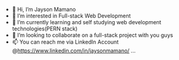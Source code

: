 - 👋 Hi, I’m Jayson Mamano
- 👀 I’m interested in Full-stack Web Development 
- 🌱 I’m currently learning and self studying web development technologies(PERN stack)
- 💞️ I’m looking to collaborate on a full-stack project with you guys
- 📫 You can reach me via LinkedIn Account @https://www.linkedin.com/in/jaysonmamano/ ...

<!---
zonj1302/zonj1302 is a ✨ special ✨ repository because its `README.md` (this file) appears on your GitHub profile.
You can click the Preview link to take a look at your changes.
--->
